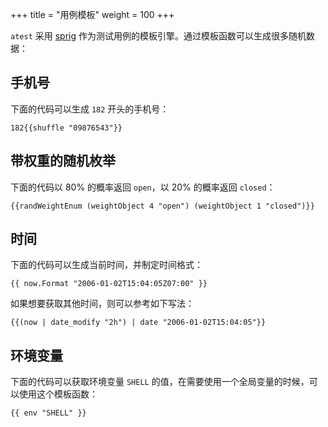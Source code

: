 +++
title = "用例模板"
weight = 100
+++

`atest` 采用 [sprig](https://masterminds.github.io/sprig/) 作为测试用例的模板引擎。通过模板函数可以生成很多随机数据：

## 手机号

下面的代码可以生成 `182` 开头的手机号：

```
182{{shuffle "09876543"}}
```

## 带权重的随机枚举

下面的代码以 80% 的概率返回 `open`，以 20% 的概率返回 `closed`：

```
{{randWeightEnum (weightObject 4 "open") (weightObject 1 "closed")}}
```

## 时间

下面的代码可以生成当前时间，并制定时间格式：

```
{{ now.Format "2006-01-02T15:04:05Z07:00" }}
```

如果想要获取其他时间，则可以参考如下写法：

```gotemplate
{{(now | date_modify "2h") | date "2006-01-02T15:04:05"}}
```

## 环境变量

下面的代码可以获取环境变量 `SHELL` 的值，在需要使用一个全局变量的时候，可以使用这个模板函数：

```
{{ env "SHELL" }}
```
